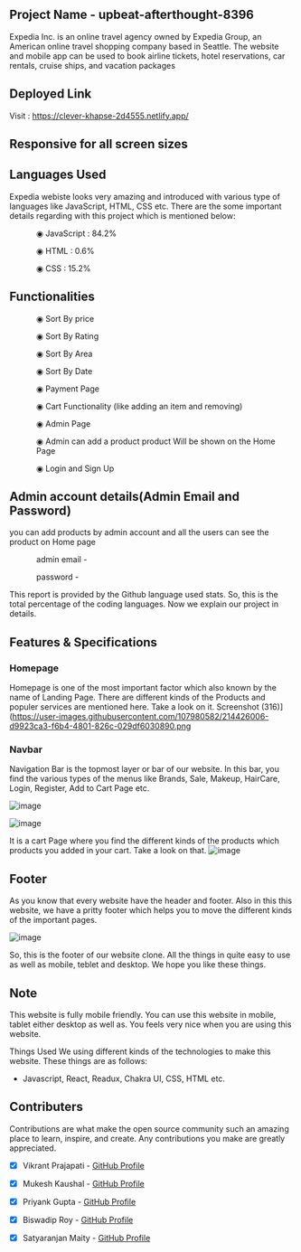 ## Project Name - upbeat-afterthought-8396
Expedia Inc. is an online travel agency owned by Expedia Group, an American online travel shopping company based in Seattle. The website and mobile app can be used to book airline tickets, hotel reservations, car rentals, cruise ships, and vacation packages

## Deployed Link

Visit : https://clever-khapse-2d4555.netlify.app/

## Responsive for all screen sizes

## Languages Used

Expedia webiste looks very amazing and introduced with various type of languages like JavaScript, HTML, CSS etc. There are the some important details regarding with this project which is mentioned below:

<ul dir="auto">
 <ol dir="auto">◉ JavaScript : 84.2%</ol>
 <ol dir="auto">◉ HTML : 0.6%</ol>
 <ol dir="auto">◉ CSS : 15.2%</ol>
 </ul>
 
 ## Functionalities
 
 <ul dir="auto">
 
 <ol dir="auto">◉ Sort By price </ol>
 <ol dir="auto">◉ Sort By Rating</ol>
 <ol dir="auto">◉ Sort By Area</ol>
 <ol dir="auto">◉ Sort By Date</ol>
 <ol dir="auto">◉ Payment Page</ol>
 <ol dir="auto">◉ Cart Functionality (like adding an item and removing) </ol>
 <ol dir="auto">◉ Admin Page</ol>
 <ol dir="auto">◉ Admin can add a product product Will be shown on the Home Page </ol>
 <ol dir="auto">◉ Login and Sign Up </ol>
 </ul>
 
 ## Admin account details(Admin Email and Password)
 
 <p>you can add products by admin account and all the users can see the product on Home page </p>
 
  <ul dir="auto">
 
 <ol dir="auto">admin email - </ol>
 <ol dir="auto">password - </ol>
 
 </ul>

This report is provided by the Github language used stats. So, this is the total percentage of the coding languages. Now we explain our project in details.

## Features & Specifications

### Homepage

Homepage is one of the most important factor which also known by the name of Landing Page. There are different kinds of the Products and populer services are mentioned here. Take a look on it.
Screenshot (316)](https://user-images.githubusercontent.com/107980582/214426006-d9923ca3-f6b4-4801-826c-029df6030890.png

### Navbar

Navigation Bar is the topmost layer or bar of our website. In this bar, you find the various types of the menus like Brands, Sale, Makeup, HairCare, Login, Register, Add to Cart Page etc.

![image](https://user-images.githubusercontent.com/97522154/208037197-8aa65996-50ee-4518-b64a-bf51f0e81242.png)

![image](https://user-images.githubusercontent.com/97522154/208038091-dfbe02c0-d7ae-4fce-88c6-5cab2a7d40d1.png)

It is a cart Page where you find the different kinds of the products which products you added in your cart. Take a look on that.
![image](https://i.ibb.co/tsmj9hS/Screenshot-295.png)

## Footer

As you know that every website have the header and footer. Also in this this website, we have a pritty footer which helps you to move the different kinds of the important pages.

![image](https://user-images.githubusercontent.com/97522154/208039642-1f75bf50-33f3-4c47-81cd-24fda0a4ed0b.png)

So, this is the footer of our website clone. All the things in quite easy to use as well as mobile, teblet and desktop. We hope you like these things.

## Note

This website is fully mobile friendly. You can use this website in mobile, tablet either desktop as well as. You feels very nice when you are using this website.

Things Used
We using different kinds of the technologies to make this website. These things are as follows:

- Javascript, React, Readux, Chakra UI, CSS, HTML etc.

## Contributers

 Contributions are what make the open source community such an amazing place to learn, inspire, and create. Any contributions you make are greatly appreciated.

- [x] Vikrant Prajapati - [GitHub Profile](https://github.com/stormyvikrant)
- [x] Mukesh Kaushal - [GitHub Profile](https://github.com/imukeshkaushal) 
- [x] Priyank Gupta - [GitHub Profile](https://github.com/priyankfz7)
- [x] Biswadip Roy - [GitHub Profile](https://github.com/amREDOX)
- [x] Satyaranjan Maity - [GitHub Profile](https://github.com/Satyaranjan8414)


